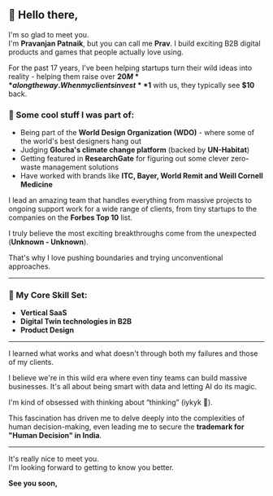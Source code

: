 ## 👋 Hello there,

I'm so glad to meet you.  
I'm **Pravanjan Patnaik**, but you can call me **Prav**. I build exciting B2B digital products and games that people actually love using.  

For the past 17 years, I've been helping startups turn their wild ideas into reality - helping them raise over **$20M** along the way. When my clients invest **$1** with us, they typically see **$10** back.  

### 🌟 Some cool stuff I was part of:
- Being part of the **World Design Organization (WDO)** - where some of the world's best designers hang out  
- Judging **Glocha's climate change platform** (backed by **UN-Habitat**)  
- Getting featured in **ResearchGate** for figuring out some clever zero-waste management solutions  
- Have worked with brands like **ITC, Bayer, World Remit and Weill Cornell Medicine**  

I lead an amazing team that handles everything from massive projects to ongoing support work for a wide range of clients, from tiny startups to the companies on the **Forbes Top 10** list.  

I truly believe the most exciting breakthroughs come from the unexpected (**Unknown - Unknown**).  

That's why I love pushing boundaries and trying unconventional approaches.  

---

### 🔧 My Core Skill Set:
- **Vertical SaaS**  
- **Digital Twin technologies in B2B**  
- **Product Design**  

---

I learned what works and what doesn't through both my failures and those of my clients.  

I believe we're in this wild era where even tiny teams can build massive businesses. It's all about being smart with data and letting AI do its magic.  

I'm kind of obsessed with thinking about “thinking” (iykyk 👀).  

This fascination has driven me to delve deeply into the complexities of human decision-making, even leading me to secure the **trademark for "Human Decision" in India**.  

---

It's really nice to meet you.  
I'm looking forward to getting to know you better.  

**See you soon,**  
